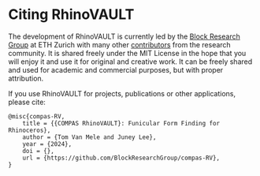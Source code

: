 # Citing RhinoVAULT

The development of RhinoVAULT is currently led by the [Block Research Group](https://brg.ethz.ch/) at ETH Zurich with many other [contributors](https://github.com/BlockResearchGroup/compas-RV/graphs/contributors) from the research community. It is shared freely under the MIT License in the hope that you will enjoy it and use it for original and creative work. It can be freely shared and used for academic and commercial purposes, but with proper attribution.

If you use RhinoVAULT for projects, publications or other applications, please cite:

```
@misc{compas-RV,
    title = {{COMPAS RhinoVAULT}: Funicular Form Finding for Rhinoceros},
    author = {Tom Van Mele and Juney Lee},
    year = {2024},
    doi = {},
    url = {https://github.com/BlockResearchGroup/compas-RV},
}
```

